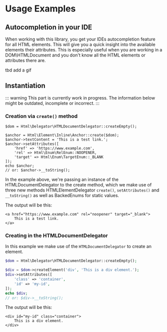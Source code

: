 # Usage Examples

## Autocompletion in your IDE

When working with this library, you get your IDEs autocompletion feature for all HTML elements. This will give you a quick insight into the available elements their attributes.
This is especially useful when you are working in a DOM\HTMLDocument and you don't know all the HTML elements or attributes there are.

tbd add a gif

## Instantiation
::: warning
This part is currently work in progress. The information below might be outdated, incomplete or incorrect.
:::


### Creation via `create()` method

```php{4}
$dom = Html\Delegator\HTMLDocumentDelegator::createEmpty();

$anchor = Html\Element\Inline\Anchor::create($dom);
$anchor->textContent = 'This is a test link.';
$anchor->setAttributes([
    'href' => 'https://www.example.com',
    'rel' => Html\Enum\RelEnum::NOOPENER,
    'target' => Html\Enum\TargetEnum::_BLANK
]);
echo $anchor;
// or: $anchor->__toString();
```

In the example above, we're passing an instance of the HTMLDocumentDelegator to the create method, which  we make use of three new methods HTMLElementDelegator `create()`, `setAttributes()` and `__toString()` as well as BackedEnums for static values.

The output will be this:
```html{4}
<a href="https://www.example.com" rel="noopener" target="_blank">
    This is a test link.
</a>
```

### Creating in the HTMLDocumentDelegator
In this example we make use of the `HTMLDocumentDelegator` to create an element.

```php
$dom = Html\Delegator\HTMLDocumentDelegator::createEmpty();

$div = $dom->createElement('div', 'This is a div element.');
$div->setAttributes([
    'class' => 'container',
    'id' => 'my-id',
]);
echo $div;
// or: $div->__toString();
```

The output will be this:
```html{4}
<div id="my-id" class="container">
    This is a div element.
</div>
```
